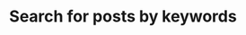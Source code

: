---
view: categories
title: Search for posts by keywords
excerpt: Categories and tags for you to find what you want faster
description: Here you find all categories of the platform and a practice way to find articles through the tags of Ktquez Play
lang: en
meta:
  - property: og:image
    content: https://ktquez.com/share/ktquez-play-image-share.png
  - name: twitter:image
    content: https://ktquez.com/share/ktquez-play-image-share.png
---